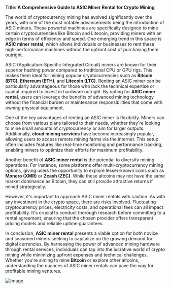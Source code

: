 **Title: A Comprehensive Guide to ASIC Miner Rental for Crypto Mining**

The world of cryptocurrency mining has evolved significantly over the years, with one of the most notable advancements being the introduction of ASIC miners. These powerful machines are specifically designed to mine certain cryptocurrencies like Bitcoin and Litecoin, providing miners with an edge in terms of efficiency and speed. One emerging trend in this space is **ASIC miner rental**, which allows individuals or businesses to rent these high-performance machines without the upfront cost of purchasing them outright.

ASIC (Application-Specific Integrated Circuit) miners are known for their superior hashing power compared to traditional CPU or GPU rigs. This makes them ideal for mining popular cryptocurrencies such as **Bitcoin (BTC)**, **Ethereum (ETH)**, and **Litecoin (LTC)**. Renting an ASIC miner can be particularly advantageous for those who lack the technical expertise or capital required to invest in hardware outright. By opting for **ASIC miner rental**, users can leverage the benefits of advanced mining technology without the financial burden or maintenance responsibilities that come with owning physical equipment.

One of the key advantages of renting an ASIC miner is flexibility. Miners can choose from various plans tailored to their needs, whether they're looking to mine small amounts of cryptocurrency or aim for larger outputs. Additionally, **cloud mining services** have become increasingly popular, allowing users to access remote mining farms via the internet. This setup often includes features like real-time monitoring and performance tracking, enabling miners to optimize their efforts for maximum profitability.

Another benefit of **ASIC miner rental** is the potential to diversify mining operations. For instance, some platforms offer multi-cryptocurrency mining options, giving users the opportunity to explore lesser-known coins such as **Monero (XMR)** or **Zcash (ZEC)**. While these altcoins may not have the same market dominance as Bitcoin, they can still provide attractive returns if mined strategically.

However, it's important to approach ASIC miner rentals with caution. As with any investment in the crypto space, there are risks involved. Fluctuating cryptocurrency prices, electricity costs, and operational fees can all impact profitability. It's crucial to conduct thorough research before committing to a rental agreement, ensuring that the chosen provider offers transparent pricing models and reliable uptime guarantees.

In conclusion, **ASIC miner rental** presents a viable option for both novice and seasoned miners seeking to capitalize on the growing demand for digital currencies. By harnessing the power of advanced mining hardware through rental services, individuals can tap into the lucrative world of crypto mining while minimizing upfront expenses and technical challenges. Whether you're aiming to mine **Bitcoin** or explore other altcoins, understanding the nuances of ASIC miner rentals can pave the way for profitable mining ventures. 

![Image](https://github.com/user-attachments/assets/3be06921-4469-491d-bd37-5f14c53422b7)